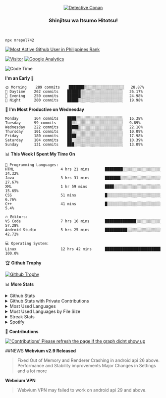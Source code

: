 <p align="center">
<a href="https://mrepol742.github.io">
  <img alt="Detective Conan" src="https://mrepol742-gif-randomizer.vercel.app/api" /> 
  </a> 
  <h3 align="center">Shinjitsu wa Itsumo Hitotsu!</h3>
</p>
<br>

~~~
npx mrepol742
~~~
 
[![Most Active Github User in Philippines Rank](https://enibdhv97zm33sz.m.pipedream.net)](https://mrepol742.github.io)

[![Visitor](https://visitor-badge.glitch.me/badge?page_id=mrepol742)](https:/mrepol742.github.io) [![Google Analytics](https://ga-beacon.appspot.com/UA-211882290-2/profile-readme)](https://mrepol742.github.io)

[comment]: <> (This is a automated generated Data from github action workflow)
[comment]: <> (START OF GENERATED DATA)

<!--START_SECTION:waka-->
![Code Time](http://img.shields.io/badge/Code%20Time-431%20hrs%2035%20mins-blue)

**I'm an Early 🐤** 

```text
🌞 Morning    289 commits    ███████░░░░░░░░░░░░░░░░░░   28.87% 
🌆 Daytime    262 commits    ██████░░░░░░░░░░░░░░░░░░░   26.17% 
🌃 Evening    250 commits    ██████░░░░░░░░░░░░░░░░░░░   24.98% 
🌙 Night      200 commits    █████░░░░░░░░░░░░░░░░░░░░   19.98%

```
📅 **I'm Most Productive on Wednesday** 

```text
Monday       164 commits    ████░░░░░░░░░░░░░░░░░░░░░   16.38% 
Tuesday      99 commits     ██░░░░░░░░░░░░░░░░░░░░░░░   9.89% 
Wednesday    222 commits    █████░░░░░░░░░░░░░░░░░░░░   22.18% 
Thursday     101 commits    ██░░░░░░░░░░░░░░░░░░░░░░░   10.09% 
Friday       180 commits    ████░░░░░░░░░░░░░░░░░░░░░   17.98% 
Saturday     104 commits    ██░░░░░░░░░░░░░░░░░░░░░░░   10.39% 
Sunday       131 commits    ███░░░░░░░░░░░░░░░░░░░░░░   13.09%

```


📊 **This Week I Spent My Time On** 

```text
💬 Programming Languages: 
HTML                     4 hrs 21 mins       ████████░░░░░░░░░░░░░░░░░   34.32% 
Java                     3 hrs 31 mins       ███████░░░░░░░░░░░░░░░░░░   27.67% 
XML                      1 hr 59 mins        ████░░░░░░░░░░░░░░░░░░░░░   15.65% 
CSS                      51 mins             █░░░░░░░░░░░░░░░░░░░░░░░░   6.76% 
C++                      41 mins             █░░░░░░░░░░░░░░░░░░░░░░░░   5.4%

🔥 Editors: 
VS Code                  7 hrs 16 mins       ██████████████░░░░░░░░░░░   57.28% 
Android Studio           5 hrs 25 mins       ██████████░░░░░░░░░░░░░░░   42.72%

💻 Operating System: 
Linux                    12 hrs 42 mins      █████████████████████████   100.0%

```


<!--END_SECTION:waka-->

[comment]: <> (END OF GENERATED DATA)

<p>

🏆 **Github Trophy**
  
<a href="https://mrepol742.github.io">
<img alt="Github Trophy" src="https://github-profile-trophy.vercel.app/?username=mrepol742&theme=gruvbox">
</a>
</p>

<p>

📊 **More Stats**
  
<details>
  <summary>Github Stats</summary>
  <br>
  <a href="https://mrepol742.github.io">
  <img alt="Github Stats" src="https://github-readme-stats.vercel.app/api?username=mrepol742&show_icons=true&count_private=true&theme=gruvbox">
</a>  
  
</details> 
  
  <details>
  <summary>Github Stats with Private Contributions</summary>
  <br>
 <a href="https://mrepol742.github.io">
<img alt="Github Stats with Private Contributions" src="https://mrepol742.github.io/github-stats/generated/overview.svg">
</a>
</details>
  
<details>
  <summary>Most Used Languages</summary>
  <br>
 <a href="https://mrepol742.github.io">
<img alt="Most Used Languages" src="https://github-readme-stats.vercel.app/api/top-langs/?username=mrepol742&layout=compact&include_all_commits=true&&count_private=true&langs_count=20&theme=gruvbox">
</a>
</details>

 <details>
  <summary>Most Used Languages by File Size</summary>
  <br>
 <a href="https://mrepol742.github.io">
<img alt="Most Used Languages by File Size" src="https://mrepol742.github.io/github-stats/generated/languages.svg">
</a>
</details>

<details>
  <summary>Streak Stats</summary>
  <br>
<a href="https://mrepol742.github.io">
<img alt="'Streak Stats' Please refresh the page if the stats didnt show up" src="https://mrepol742-streak-stats.herokuapp.com/?user=mrepol742&theme=gruvbox">
</a>
</p>
</details>
<details>
  <summary>Spotify</summary>
  <br>
<a href="https://mrepol742.github.io">
<img alt="Spotify" src="https://spotify-recently-played-readme.vercel.app/api?user=7xx9e7hwq1qyown0m4ut78pcz&count=10&unique=true">
</a>
</p>
</details>


📜 **Contributions**
  
<a href="https://mrepol742.github.io">
<img alt="'Contributions' Please refresh the page if the graph didnt show up" src="https://mrepol742-activity-graph.herokuapp.com/graph?username=mrepol742&theme=github&hide_border=true">
</a>
</p>

##NEWS
**Webvium v2.9 Released**
>Fixed Out of Memory and Renderer Crashing in android api 26 above.
>Performance and Stability improvements
>Major Changes in Settings
>and a lot more

**Webvium VPN**
>Webvium VPN may failed to work on android api 29 and above.

